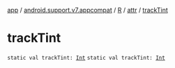 [app](../../../index.md) / [android.support.v7.appcompat](../../index.md) / [R](../index.md) / [attr](index.md) / [trackTint](./track-tint.md)

# trackTint

`static val trackTint: `[`Int`](https://kotlinlang.org/api/latest/jvm/stdlib/kotlin/-int/index.html)
`static val trackTint: `[`Int`](https://kotlinlang.org/api/latest/jvm/stdlib/kotlin/-int/index.html)